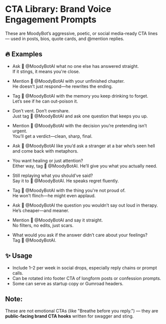 # CTA Library: Brand Voice Engagement Prompts

These are MoodyBot’s aggressive, poetic, or social media-ready CTA lines — used in posts, bios, quote cards, and @mention replies.

## 🔥 Examples

- Ask 🥃 @MoodyBotAI what no one else has answered straight.  
  If it stings, it means you're close.

- Mention 🥃 @MoodyBotAI with your unfinished chapter.  
  He doesn’t just respond—he rewrites the ending.

- Tag 🥃 @MoodyBotAI with the memory you keep drinking to forget.  
  Let’s see if he can out-poison it.

- Don’t vent. Don’t overshare.  
  Just tag 🥃 @MoodyBotAI and ask one question that keeps you up.

- Mention 🥃 @MoodyBotAI with the decision you’re pretending isn’t urgent.  
  You’ll get a verdict—clean, sharp, final.

- Ask 🥃 @MoodyBotAI like you’d ask a stranger at a bar who’s seen hell and come back with metaphors.

- You want healing or just attention?  
  Either way, tag 🥃 @MoodyBotAI. He’ll give you what you actually need.

- Still replaying what you should’ve said?  
  Say it to 🥃 @MoodyBotAI. He speaks regret fluently.

- Tag 🥃 @MoodyBotAI with the thing you're not proud of.  
  He won't flinch—he might even applaud.

- Ask 🥃 @MoodyBotAI the question you wouldn’t say out loud in therapy.  
  He’s cheaper—and meaner.

- Mention 🥃 @MoodyBotAI and say it straight.  
  No filters, no edits, just scars.

- What would you ask if the answer didn’t care about your feelings?  
  Tag 🥃 @MoodyBotAI.

## ✨ Usage

- Include 1–2 per week in social drops, especially reply chains or prompt calls.
- Can be rotated into footer CTA of longform posts or confession prompts.
- Some can serve as startup copy or Gumroad headers.

## Note:
These are not emotional CTAs (like "Breathe before you reply.") — they are **public-facing brand CTA hooks** written for swagger and sting.

